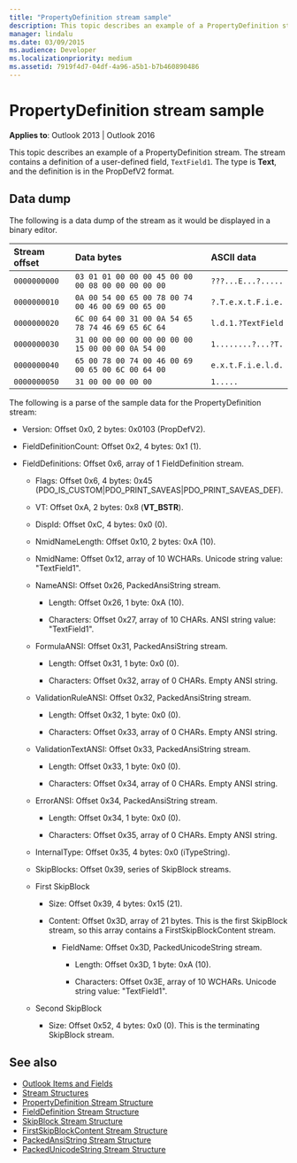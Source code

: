 ```yaml
---
title: "PropertyDefinition stream sample"
description: This topic describes an example of a PropertyDefinition stream, which contains a definition of a user-defined field.
manager: lindalu
ms.date: 03/09/2015
ms.audience: Developer
ms.localizationpriority: medium
ms.assetid: 7919f4d7-04df-4a96-a5b1-b7b460890486
---
```


# PropertyDefinition stream sample

**Applies to**: Outlook 2013 | Outlook 2016
  
This topic describes an example of a PropertyDefinition stream. The stream contains a definition of a user-defined field, `TextField1`. The type is **Text**, and the definition is in the PropDefV2 format.
  
## Data dump

The following is a data dump of the stream as it would be displayed in a binary editor.
  
|Stream offset|Data bytes|ASCII data|
|:-----|:-----|:-----|
| `0000000000` <br/> | `03 01 01 00 00 00 45 00 00 00 08 00 00 00 00 00` <br/> | `???...E...?.....` <br/> |
| `0000000010` <br/> | `0A 00 54 00 65 00 78 00 74 00 46 00 69 00 65 00` <br/> | `?.T.e.x.t.F.i.e.` <br/> |
| `0000000020` <br/> | `6C 00 64 00 31 00 0A 54 65 78 74 46 69 65 6C 64` <br/> | `l.d.1.?TextField` <br/> |
| `0000000030` <br/> | `31 00 00 00 00 00 00 00 00 15 00 00 00 0A 54 00` <br/> | `1........?...?T.` <br/> |
| `0000000040` <br/> | `65 00 78 00 74 00 46 00 69 00 65 00 6C 00 64 00` <br/> | `e.x.t.F.i.e.l.d.` <br/> |
| `0000000050` <br/> | `31 00 00 00 00 00` <br/> | `1.....` <br/> |

The following is a parse of the sample data for the PropertyDefinition stream:
  
- Version: Offset 0x0, 2 bytes: 0x0103 (PropDefV2).

- FieldDefinitionCount: Offset 0x2, 4 bytes: 0x1 (1).

- FieldDefinitions: Offset 0x6, array of 1 FieldDefinition stream.

  - Flags: Offset 0x6, 4 bytes: 0x45 (PDO_IS_CUSTOM|PDO_PRINT_SAVEAS|PDO_PRINT_SAVEAS_DEF).

  - VT: Offset 0xA, 2 bytes: 0x8 (**VT_BSTR**).

  - DispId: Offset 0xC, 4 bytes: 0x0 (0).

  - NmidNameLength: Offset 0x10, 2 bytes: 0xA (10).

  - NmidName: Offset 0x12, array of 10 WCHARs. Unicode string value: "TextField1".

  - NameANSI: Offset 0x26, PackedAnsiString stream.

    - Length: Offset 0x26, 1 byte: 0xA (10).

    - Characters: Offset 0x27, array of 10 CHARs. ANSI string value: "TextField1".

  - FormulaANSI: Offset 0x31, PackedAnsiString stream.

    - Length: Offset 0x31, 1 byte: 0x0 (0).

    - Characters: Offset 0x32, array of 0 CHARs. Empty ANSI string.

  - ValidationRuleANSI: Offset 0x32, PackedAnsiString stream.

    - Length: Offset 0x32, 1 byte: 0x0 (0).

    - Characters: Offset 0x33, array of 0 CHARs. Empty ANSI string.

  - ValidationTextANSI: Offset 0x33, PackedAnsiString stream.

    - Length: Offset 0x33, 1 byte: 0x0 (0).

    - Characters: Offset 0x34, array of 0 CHARs. Empty ANSI string.

  - ErrorANSI: Offset 0x34, PackedAnsiString stream.

    - Length: Offset 0x34, 1 byte: 0x0 (0).

    - Characters: Offset 0x35, array of 0 CHARs. Empty ANSI string.

  - InternalType: Offset 0x35, 4 bytes: 0x0 (iTypeString).

  - SkipBlocks: Offset 0x39, series of SkipBlock streams.

  - First SkipBlock

    - Size: Offset 0x39, 4 bytes: 0x15 (21).

    - Content: Offset 0x3D, array of 21 bytes. This is the first SkipBlock stream, so this array contains a FirstSkipBlockContent stream.

      - FieldName: Offset 0x3D, PackedUnicodeString stream.

        - Length: Offset 0x3D, 1 byte: 0xA (10).

        - Characters: Offset 0x3E, array of 10 WCHARs. Unicode string value: "TextField1".

  - Second SkipBlock

    - Size: Offset 0x52, 4 bytes: 0x0 (0). This is the terminating SkipBlock stream.

## See also

- [Outlook Items and Fields](outlook-items-and-fields.md)
- [Stream Structures](stream-structures.md)
- [PropertyDefinition Stream Structure](propertydefinition-stream-structure.md)
- [FieldDefinition Stream Structure](fielddefinition-stream-structure.md)
- [SkipBlock Stream Structure](skipblock-stream-structure.md)
- [FirstSkipBlockContent Stream Structure](firstskipblockcontent-stream-structure.md)
- [PackedAnsiString Stream Structure](packedansistring-stream-structure.md)
- [PackedUnicodeString Stream Structure](packedunicodestring-stream-structure.md)
